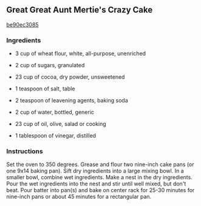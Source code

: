 ## Great Great Aunt Mertie's Crazy Cake

[be90ec3085](http://www.food.com/recipe/great-great-aunt-merties-crazy-cake-507355)

### Ingredients

 - 3 cup of wheat flour, white, all-purpose, unenriched

 - 2 cup of sugars, granulated

 - 23 cup of cocoa, dry powder, unsweetened

 - 1 teaspoon of salt, table

 - 2 teaspoon of leavening agents, baking soda

 - 2 cup of water, bottled, generic

 - 23 cup of oil, olive, salad or cooking

 - 1 tablespoon of vinegar, distilled

### Instructions

Set the oven to 350 degrees. Grease and flour two nine-inch cake pans (or one 9x14 baking pan). Sift dry ingredients into a large mixing bowl. In a smaller bowl, combine wet ingredients. Make a nest in the dry ingredients. Pour the wet ingredients into the nest and stir until well mixed, but don't beat. Pour batter into pan(s) and bake on center rack for 25-30 minutes for nine-inch pans or about 45 minutes for a rectangular pan.